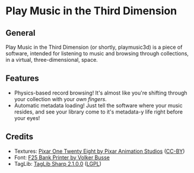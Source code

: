 # Play Music in the Third Dimension

## General
Play Music in the Third Dimension (or shortly, playmusic3d) is a piece of software, intended for listening to music and browsing through collections, in a virtual, three-dimensional, space.

## Features
- Physics-based record browsing! It's almost like you're shifting through your collection with your *own fingers*.
- Automatic metadata loading! Just tell the software where your music resides, and see your library come to it's metadata-y life right before your eyes!

## Credits
* Textures: [Pixar One Twenty Eight by Pixar Animation Studios](https://community.renderman.pixar.com/article/114/library-pixar-one-twenty-eight.html) ([CC-BY](https://creativecommons.org/licenses/by/4.0/))
* Font: [F25 Bank Printer by Volker Busse](http://www.dafont.com/f25-bank-printer.font)
* TagLib: [TagLib Sharp 2.1.0.0](https://github.com/mono/taglib-sharp/tree/taglib-sharp-2.1.0.0) ([LGPL](https://github.com/mono/taglib-sharp/blob/taglib-sharp-2.1.0.0/COPYING))
